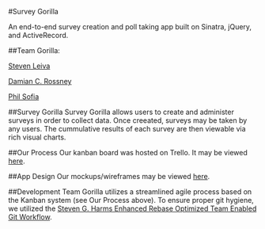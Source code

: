 #Survey Gorilla

An end-to-end survey creation and poll taking app built on Sinatra, jQuery, and ActiveRecord.

##Team Gorilla:

[Steven Leiva](https://github.com/StevenXL)

[Damian C. Rossney](https://github.com/dcr8898)

[Phil Sofia](https://github.com/philsof)

##Survey Gorilla
Survey Gorilla allows users to create and administer surveys in order to collect data.  Once creeated, surveys may be taken by any users.  The cummulative results of each survey are then viewable via rich visual charts.

##Our Process
Our kanban board was hosted on Trello.  It may be viewed [here](https://trello.com/b/MTC0lKyt/survey-gorilla).

##App Design
Our mockups/wireframes may be viewed [here](TBD).

##Development
Team Gorilla utilizes a streamlined agile process based on the Kanban system (see Our Process above).  To ensure proper git hygiene, we utilized the [Steven G. Harms Enhanced Rebase Optimized Team Enabled Git Workflow](https://github.com/nyc-mud-turtles-2015/phase-2-guide/blob/nyc/resources/git_workflow.md).
